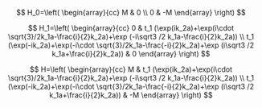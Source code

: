 $$
H_0=\left( \begin{array}{cc}
    M & 0 \\ 
    0 & -M
\end{array} \right)
$$

$$
H_1=\left( \begin{array}{cc}
    0 & t_1 (\exp(ik_2a)+\exp(i\cdot \sqrt{3}/2k_1a-\frac{i}{2}k_2a)+\exp (-i\sqrt3 /2 k_1a-\frac{i}{2}k_2a)) \\ 
    t_1 (\exp(-ik_2a)+\exp(-i\cdot \sqrt{3}/2k_1a-\frac{-i}{2}k_2a)+\exp (i\sqrt3 /2 k_1a+\frac{i}{2}k_2a)) & 0
\end{array} \right)
$$

$$
H=\left( \begin{array}{cc}
    M & t_1 (\exp(ik_2a)+\exp(i\cdot \sqrt{3}/2k_1a-\frac{i}{2}k_2a)+\exp (-i\sqrt3 /2 k_1a-\frac{i}{2}k_2a)) \\ 
    t_1 (\exp(-ik_2a)+\exp(-i\cdot \sqrt{3}/2k_1a-\frac{-i}{2}k_2a)+\exp (i\sqrt3 /2 k_1a+\frac{i}{2}k_2a)) & -M
\end{array} \right)
$$